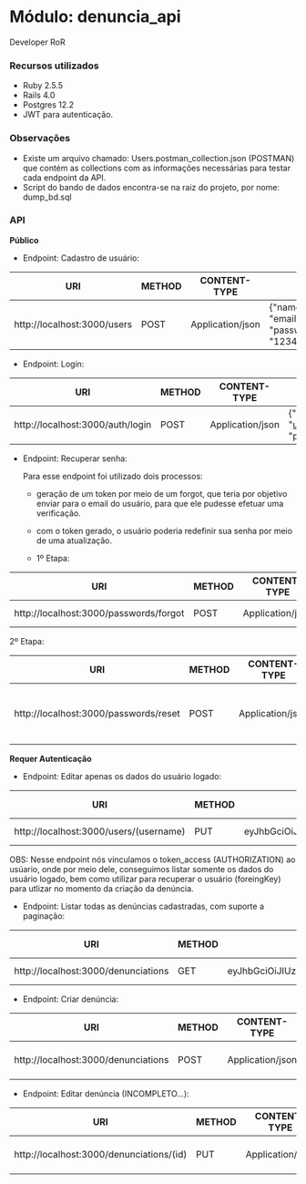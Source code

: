 # Módulo: denuncia_api
Developer RoR

### Recursos utilizados
- Ruby 2.5.5
- Rails 4.0
- Postgres 12.2
- JWT para autenticação.

### Observações
- Existe um arquivo chamado: Users.postman_collection.json (POSTMAN) que contém as collections com as informações necessárias para testar cada endpoint da API.
- Script do bando de dados encontra-se na raiz do projeto, por nome: dump_bd.sql

### API

**Público**


- Endpoint: Cadastro de usuário:

                    
URI  | METHOD | CONTENT-TYPE | INPUT-FIELDS-EXAMPLE | OUTPUT
------------- | ------------- | ------------- | ------------- | -------------
http://localhost:3000/users  | POST  | Application/json | {"name": "Primeiro Usuário","username": "user", "email": "user@gmail.com", "password":"123456","password_confirmation": "123456"} | {"status": "ok"}




- Endpoint: Login:

URI  | METHOD | CONTENT-TYPE | INPUT-FIELDS-EXAMPLE | OUTPUT
------------- | ------------- | ------------- | ------------- | -------------
http://localhost:3000/auth/login  | POST  | Application/json | {"email": "user@gmail.com", "password":"123456"} | {"status": "ok"}


		    

- Endpoint: Recuperar senha:

  Para esse endpoint foi utilizado dois processos:
  
  * geração de um token por meio de um forgot, que teria por objetivo enviar para o email do usuário, para que ele pudesse efetuar uma verificação.
  * com o token gerado, o usuário poderia redefinir sua senha por meio de uma atualização.
  
  
  * 1º Etapa:
  
URI  | METHOD | CONTENT-TYPE | INPUT-FIELDS-EXAMPLE | OUTPUT
------------- | ------------- | ------------- | ------------- | -------------
http://localhost:3000/passwords/forgot  | POST  | Application/json | {"email": "user@gmail.com" | {"token": "4f8fb7a71c2ba15c079e"}


                      
                    
 2º Etapa:
 
 URI  | METHOD | CONTENT-TYPE | INPUT-FIELDS-EXAMPLE | OUTPUT
------------- | ------------- | ------------- | ------------- | -------------
http://localhost:3000/passwords/reset  | POST  | Application/json | {"email": "user@gmail.com", "token": "4f8fb7a71c2ba15c079e", "password": "123123"} | {"status": "ok"}

 

**Requer Autenticação**

- Endpoint: Editar apenas os dados do usuário logado:

 URI  | METHOD | AUTHORIZATION | CONTENT-TYPE | INPUT-FIELDS-EXAMPLE | OUTPUT
------------- | ------------- | ------------- | ------------- | ------------- | -------------
http://localhost:3000/users/(username)  | PUT | eyJhbGciOiJIUzI1NiJ9.eyJ1c2VyX2lkIjoxLCJleHAiOjE1ODQ3NzEzNjl9.IdLGeZ3ShB6W9sYbwtEww0KgqiHy8Rx7oZbO6SyYV4k | Application/json | {"username": "teste","token_access": "eyJhbGciOiJIUzI1NiJ9.eyJ1c2VyX2lkIjo1LCJleHAiOjE1ODQ4MTc2Mzl9.AM6Wx5H8xedmDMQGchkBviGISaOwt6QNpyiiu1KS_P0"} | {"status": "ok"}
		    
OBS: Nesse endpoint nós vinculamos o token_access (AUTHORIZATION) ao usúario, onde por meio dele, conseguimos listar somente os dados do usuário logado, bem como utilizar para recuperar o usuário (foreingKey) para utlizar no momento da criação da denúncia.



- Endpoint: Listar todas as denúncias cadastradas, com suporte a paginação:

 URI  | METHOD | AUTHORIZATION | CONTENT-TYPE | OUTPUT
------------- | ------------- | ------------- | ------------- | ------------- 
http://localhost:3000/denunciations  | GET  | eyJhbGciOiJIUzI1NiJ9.eyJ1c2VyX2lkIjoxLCJleHAiOjE1ODQ3NzEzNjl9.IdLGeZ3ShB6W9sYbwtEww0KgqiHy8Rx7oZbO6SyYV4k | Application/json | {"status": "ok"}



- Endpoint: Criar denúncia:

URI  | METHOD | CONTENT-TYPE | AUTHORIZATION |  INPUT-FIELDS-EXAMPLE | OUTPUT
------------- | ------------- | ------------- | ------------- | ------------- | -------------
http://localhost:3000/denunciations  | POST  | Application/json | eyJhbGciOiJIUzI1NiJ9.eyJ1c2VyX2lkIjoxLCJleHAiOjE1ODQ3NzEzNjl9.IdLGeZ3ShB6W9sYbwtEww0KgqiHy8Rx7oZbO6SyYV4k | {"descricao": "Test description test", "status": "Pendent", "latitude": "25º 55", "longitude": "35º 43", "medida_adotada": "adopted measure number three", "token_access_user": "eyJhbGciOiJIUzI1NiJ9.eyJ1c2VyX2lkIjoxLCJleHAiOjE1ODQ3NzEzNjl9.IdLGeZ3ShB6W9sYbwtEww0KgqiHy8Rx7oZbO6SyYV4k"} | {"status": "ok"}



- Endpoint: Editar denúncia (INCOMPLETO...):

URI  | METHOD | CONTENT-TYPE | AUTHORIZATION |  INPUT-FIELDS-EXAMPLE | OUTPUT
------------- | ------------- | ------------- | ------------- | ------------- | -------------
http://localhost:3000/denunciations/(id)  | PUT  | Application/json | eyJhbGciOiJIUzI1NiJ9.eyJ1c2VyX2lkIjoxLCJleHAiOjE1ODQ3NzEzNjl9.IdLGeZ3ShB6W9sYbwtEww0KgqiHy8Rx7oZbO6SyYV4k | {"descricao": "Test description test", "status": "Pendent", "latitude": "25º 55", "longitude": "35º 43", "medida_adotada": "adopted measure number three", "token_access_user": "eyJhbGciOiJIUzI1NiJ9.eyJ1c2VyX2lkIjoxLCJleHAiOjE1ODQ3NzEzNjl9.IdLGeZ3ShB6W9sYbwtEww0KgqiHy8Rx7oZbO6SyYV4k"} | {"status": "ok"}


